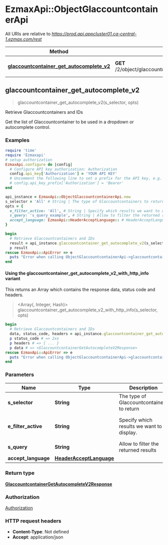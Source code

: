# EzmaxApi::ObjectGlaccountcontainerApi

All URIs are relative to *https://prod.api.appcluster01.ca-central-1.ezmax.com/rest*

| Method | HTTP request | Description |
| ------ | ------------ | ----------- |
| [**glaccountcontainer_get_autocomplete_v2**](ObjectGlaccountcontainerApi.md#glaccountcontainer_get_autocomplete_v2) | **GET** /2/object/glaccountcontainer/getAutocomplete/{sSelector} | Retrieve Glaccountcontainers and IDs |


## glaccountcontainer_get_autocomplete_v2

> <GlaccountcontainerGetAutocompleteV2Response> glaccountcontainer_get_autocomplete_v2(s_selector, opts)

Retrieve Glaccountcontainers and IDs

Get the list of Glaccountcontainer to be used in a dropdown or autocomplete control.

### Examples

```ruby
require 'time'
require 'Ezmaxapi'
# setup authorization
EzmaxApi.configure do |config|
  # Configure API key authorization: Authorization
  config.api_key['Authorization'] = 'YOUR API KEY'
  # Uncomment the following line to set a prefix for the API key, e.g. 'Bearer' (defaults to nil)
  # config.api_key_prefix['Authorization'] = 'Bearer'
end

api_instance = EzmaxApi::ObjectGlaccountcontainerApi.new
s_selector = 'All' # String | The type of Glaccountcontainers to return
opts = {
  e_filter_active: 'All', # String | Specify which results we want to display.
  s_query: 's_query_example', # String | Allow to filter the returned results
  accept_language: EzmaxApi::HeaderAcceptLanguage:: # HeaderAcceptLanguage | 
}

begin
  # Retrieve Glaccountcontainers and IDs
  result = api_instance.glaccountcontainer_get_autocomplete_v2(s_selector, opts)
  p result
rescue EzmaxApi::ApiError => e
  puts "Error when calling ObjectGlaccountcontainerApi->glaccountcontainer_get_autocomplete_v2: #{e}"
end
```

#### Using the glaccountcontainer_get_autocomplete_v2_with_http_info variant

This returns an Array which contains the response data, status code and headers.

> <Array(<GlaccountcontainerGetAutocompleteV2Response>, Integer, Hash)> glaccountcontainer_get_autocomplete_v2_with_http_info(s_selector, opts)

```ruby
begin
  # Retrieve Glaccountcontainers and IDs
  data, status_code, headers = api_instance.glaccountcontainer_get_autocomplete_v2_with_http_info(s_selector, opts)
  p status_code # => 2xx
  p headers # => { ... }
  p data # => <GlaccountcontainerGetAutocompleteV2Response>
rescue EzmaxApi::ApiError => e
  puts "Error when calling ObjectGlaccountcontainerApi->glaccountcontainer_get_autocomplete_v2_with_http_info: #{e}"
end
```

### Parameters

| Name | Type | Description | Notes |
| ---- | ---- | ----------- | ----- |
| **s_selector** | **String** | The type of Glaccountcontainers to return |  |
| **e_filter_active** | **String** | Specify which results we want to display. | [optional][default to &#39;Active&#39;] |
| **s_query** | **String** | Allow to filter the returned results | [optional] |
| **accept_language** | [**HeaderAcceptLanguage**](.md) |  | [optional] |

### Return type

[**GlaccountcontainerGetAutocompleteV2Response**](GlaccountcontainerGetAutocompleteV2Response.md)

### Authorization

[Authorization](../README.md#Authorization)

### HTTP request headers

- **Content-Type**: Not defined
- **Accept**: application/json

